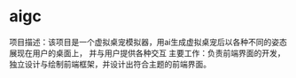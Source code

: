 # aigc
项目描述：该项目是一个虚拟桌宠模拟器，用ai生成虚拟桌宠后以各种不同的姿态展现在用户的桌面上，
并与用户提供各种交互
主要工作：负责前端界面的开发，独立设计与绘制前端框架，并设计出符合主题的前端界面。
